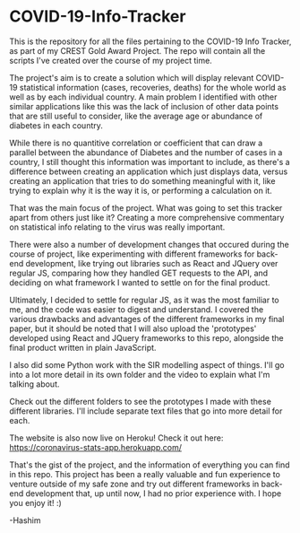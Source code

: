# COVID-19-Info-Tracker

This is the repository for all the files pertaining to the COVID-19 Info Tracker, as part of my CREST Gold Award Project. The repo will contain all the scripts I've created over the course of my project time.

The project's aim is to create a solution which will display relevant COVID-19 statistical information (cases, recoveries, deaths) for the whole world as well as by each individual country. A main problem I identified with other similar applications like this was the lack of inclusion of other data points that are still useful to consider, like the average age or abundance of diabetes in each country. 

While there is no quantitive correlation or coefficient that can draw a parallel between the abundance of Diabetes and the number of cases in a country, I still thought this information was important to include, as there's a difference between creating an application which just displays data, versus creating an application that tries to do something meaningful with it, like trying to explain why it is the way it is, or performing a calculation on it.

That was the main focus of the project. What was going to set this tracker apart from others just like it? Creating a more comprehensive commentary on statistical info relating to the virus was really important.

There were also a number of development changes that occured during the course of project, like experimenting with different frameworks for back-end development, like trying out libraries such as React and JQuery over regular JS, comparing how they handled GET requests to the API, and deciding on what framework I wanted to settle on for the final product. 

Ultimately, I decided to settle for regular JS, as it was the most familiar to me, and the code was easier to digest and understand. I covered the various drawbacks and advantages of the different frameworks in my final paper, but it should be noted that I will also upload the 'prototypes' developed using React and JQuery frameworks to this repo, alongside the final product written in plain JavaScript. 

I also did some Python work with the SIR modelling aspect of things. I'll go into a lot more detail in its own folder and the video to explain what I'm talking about. 

Check out the different folders to see the prototypes I made with these different libraries. I'll include separate text files that go into more detail for each.

The website is also now live on Heroku! Check it out here: https://coronavirus-stats-app.herokuapp.com/

That's the gist of the project, and the information of everything you can find in this repo. This project has been a really valuable and fun experience to venture outside of my safe zone and try out different frameworks in back-end development that, up until now, I had no prior experience with. I hope you enjoy it! :)

-Hashim 
